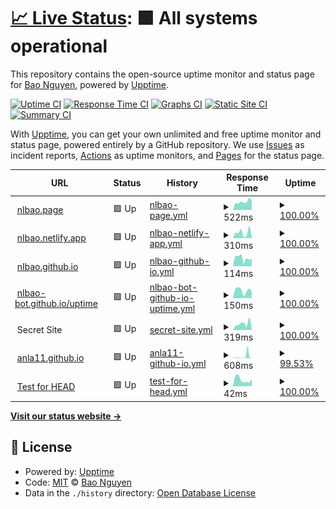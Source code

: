 # [📈 Live Status](https://nlbao.github.io/uptime): <!--live status--> **🟩 All systems operational**

This repository contains the open-source uptime monitor and status page for [Bao Nguyen](https://nlbao.github.io/uptime), powered by [Upptime](https://github.com/upptime/upptime).

[![Uptime CI](https://github.com/koj-co/upptime/workflows/Uptime%20CI/badge.svg)](https://github.com/koj-co/upptime/actions?query=workflow%3A%22Uptime+CI%22)
[![Response Time CI](https://github.com/koj-co/upptime/workflows/Response%20Time%20CI/badge.svg)](https://github.com/koj-co/upptime/actions?query=workflow%3A%22Response+Time+CI%22)
[![Graphs CI](https://github.com/koj-co/upptime/workflows/Graphs%20CI/badge.svg)](https://github.com/koj-co/upptime/actions?query=workflow%3A%22Graphs+CI%22)
[![Static Site CI](https://github.com/koj-co/upptime/workflows/Static%20Site%20CI/badge.svg)](https://github.com/koj-co/upptime/actions?query=workflow%3A%22Static+Site+CI%22)
[![Summary CI](https://github.com/koj-co/upptime/workflows/Summary%20CI/badge.svg)](https://github.com/koj-co/upptime/actions?query=workflow%3A%22Summary+CI%22)

With [Upptime](https://upptime.js.org), you can get your own unlimited and free uptime monitor and status page, powered entirely by a GitHub repository. We use [Issues](https://github.com/nlbao/uptime/issues) as incident reports, [Actions](https://github.com/nlbao/uptime/actions) as uptime monitors, and [Pages](https://nlbao.github.io/uptime) for the status page.

<!--start: status pages-->
<!-- This summary is generated by Upptime (https://github.com/upptime/upptime) -->
<!-- Do not edit this manually, your changes will be overwritten -->
<!-- prettier-ignore -->
| URL | Status | History | Response Time | Uptime |
| --- | ------ | ------- | ------------- | ------ |
| <img alt="" src="https://favicons.githubusercontent.com/null" height="13"> [nlbao.page](nlbao.page) | 🟩 Up | [nlbao-page.yml](https://github.com/nlbao-bot/uptime/commits/HEAD/history/nlbao-page.yml) | <details><summary><img alt="Response time graph" src="./graphs/nlbao-page/response-time-week.png" height="20"> 522ms</summary><br><a href="https://nlbao-bot.github.io/uptime/history/nlbao-page"><img alt="Response time 574" src="https://img.shields.io/endpoint?url=https%3A%2F%2Fraw.githubusercontent.com%2Fnlbao-bot%2Fuptime%2FHEAD%2Fapi%2Fnlbao-page%2Fresponse-time.json"></a><br><a href="https://nlbao-bot.github.io/uptime/history/nlbao-page"><img alt="24-hour response time 616" src="https://img.shields.io/endpoint?url=https%3A%2F%2Fraw.githubusercontent.com%2Fnlbao-bot%2Fuptime%2FHEAD%2Fapi%2Fnlbao-page%2Fresponse-time-day.json"></a><br><a href="https://nlbao-bot.github.io/uptime/history/nlbao-page"><img alt="7-day response time 522" src="https://img.shields.io/endpoint?url=https%3A%2F%2Fraw.githubusercontent.com%2Fnlbao-bot%2Fuptime%2FHEAD%2Fapi%2Fnlbao-page%2Fresponse-time-week.json"></a><br><a href="https://nlbao-bot.github.io/uptime/history/nlbao-page"><img alt="30-day response time 552" src="https://img.shields.io/endpoint?url=https%3A%2F%2Fraw.githubusercontent.com%2Fnlbao-bot%2Fuptime%2FHEAD%2Fapi%2Fnlbao-page%2Fresponse-time-month.json"></a><br><a href="https://nlbao-bot.github.io/uptime/history/nlbao-page"><img alt="1-year response time 574" src="https://img.shields.io/endpoint?url=https%3A%2F%2Fraw.githubusercontent.com%2Fnlbao-bot%2Fuptime%2FHEAD%2Fapi%2Fnlbao-page%2Fresponse-time-year.json"></a></details> | <details><summary><a href="https://nlbao-bot.github.io/uptime/history/nlbao-page">100.00%</a></summary><a href="https://nlbao-bot.github.io/uptime/history/nlbao-page"><img alt="All-time uptime 100.00%" src="https://img.shields.io/endpoint?url=https%3A%2F%2Fraw.githubusercontent.com%2Fnlbao-bot%2Fuptime%2FHEAD%2Fapi%2Fnlbao-page%2Fuptime.json"></a><br><a href="https://nlbao-bot.github.io/uptime/history/nlbao-page"><img alt="24-hour uptime 100.00%" src="https://img.shields.io/endpoint?url=https%3A%2F%2Fraw.githubusercontent.com%2Fnlbao-bot%2Fuptime%2FHEAD%2Fapi%2Fnlbao-page%2Fuptime-day.json"></a><br><a href="https://nlbao-bot.github.io/uptime/history/nlbao-page"><img alt="7-day uptime 100.00%" src="https://img.shields.io/endpoint?url=https%3A%2F%2Fraw.githubusercontent.com%2Fnlbao-bot%2Fuptime%2FHEAD%2Fapi%2Fnlbao-page%2Fuptime-week.json"></a><br><a href="https://nlbao-bot.github.io/uptime/history/nlbao-page"><img alt="30-day uptime 100.00%" src="https://img.shields.io/endpoint?url=https%3A%2F%2Fraw.githubusercontent.com%2Fnlbao-bot%2Fuptime%2FHEAD%2Fapi%2Fnlbao-page%2Fuptime-month.json"></a><br><a href="https://nlbao-bot.github.io/uptime/history/nlbao-page"><img alt="1-year uptime 100.00%" src="https://img.shields.io/endpoint?url=https%3A%2F%2Fraw.githubusercontent.com%2Fnlbao-bot%2Fuptime%2FHEAD%2Fapi%2Fnlbao-page%2Fuptime-year.json"></a></details>
| <img alt="" src="https://favicons.githubusercontent.com/null" height="13"> [nlbao.netlify.app](nlbao.netlify.app) | 🟩 Up | [nlbao-netlify-app.yml](https://github.com/nlbao-bot/uptime/commits/HEAD/history/nlbao-netlify-app.yml) | <details><summary><img alt="Response time graph" src="./graphs/nlbao-netlify-app/response-time-week.png" height="20"> 310ms</summary><br><a href="https://nlbao-bot.github.io/uptime/history/nlbao-netlify-app"><img alt="Response time 391" src="https://img.shields.io/endpoint?url=https%3A%2F%2Fraw.githubusercontent.com%2Fnlbao-bot%2Fuptime%2FHEAD%2Fapi%2Fnlbao-netlify-app%2Fresponse-time.json"></a><br><a href="https://nlbao-bot.github.io/uptime/history/nlbao-netlify-app"><img alt="24-hour response time 86" src="https://img.shields.io/endpoint?url=https%3A%2F%2Fraw.githubusercontent.com%2Fnlbao-bot%2Fuptime%2FHEAD%2Fapi%2Fnlbao-netlify-app%2Fresponse-time-day.json"></a><br><a href="https://nlbao-bot.github.io/uptime/history/nlbao-netlify-app"><img alt="7-day response time 310" src="https://img.shields.io/endpoint?url=https%3A%2F%2Fraw.githubusercontent.com%2Fnlbao-bot%2Fuptime%2FHEAD%2Fapi%2Fnlbao-netlify-app%2Fresponse-time-week.json"></a><br><a href="https://nlbao-bot.github.io/uptime/history/nlbao-netlify-app"><img alt="30-day response time 383" src="https://img.shields.io/endpoint?url=https%3A%2F%2Fraw.githubusercontent.com%2Fnlbao-bot%2Fuptime%2FHEAD%2Fapi%2Fnlbao-netlify-app%2Fresponse-time-month.json"></a><br><a href="https://nlbao-bot.github.io/uptime/history/nlbao-netlify-app"><img alt="1-year response time 391" src="https://img.shields.io/endpoint?url=https%3A%2F%2Fraw.githubusercontent.com%2Fnlbao-bot%2Fuptime%2FHEAD%2Fapi%2Fnlbao-netlify-app%2Fresponse-time-year.json"></a></details> | <details><summary><a href="https://nlbao-bot.github.io/uptime/history/nlbao-netlify-app">100.00%</a></summary><a href="https://nlbao-bot.github.io/uptime/history/nlbao-netlify-app"><img alt="All-time uptime 100.00%" src="https://img.shields.io/endpoint?url=https%3A%2F%2Fraw.githubusercontent.com%2Fnlbao-bot%2Fuptime%2FHEAD%2Fapi%2Fnlbao-netlify-app%2Fuptime.json"></a><br><a href="https://nlbao-bot.github.io/uptime/history/nlbao-netlify-app"><img alt="24-hour uptime 100.00%" src="https://img.shields.io/endpoint?url=https%3A%2F%2Fraw.githubusercontent.com%2Fnlbao-bot%2Fuptime%2FHEAD%2Fapi%2Fnlbao-netlify-app%2Fuptime-day.json"></a><br><a href="https://nlbao-bot.github.io/uptime/history/nlbao-netlify-app"><img alt="7-day uptime 100.00%" src="https://img.shields.io/endpoint?url=https%3A%2F%2Fraw.githubusercontent.com%2Fnlbao-bot%2Fuptime%2FHEAD%2Fapi%2Fnlbao-netlify-app%2Fuptime-week.json"></a><br><a href="https://nlbao-bot.github.io/uptime/history/nlbao-netlify-app"><img alt="30-day uptime 100.00%" src="https://img.shields.io/endpoint?url=https%3A%2F%2Fraw.githubusercontent.com%2Fnlbao-bot%2Fuptime%2FHEAD%2Fapi%2Fnlbao-netlify-app%2Fuptime-month.json"></a><br><a href="https://nlbao-bot.github.io/uptime/history/nlbao-netlify-app"><img alt="1-year uptime 100.00%" src="https://img.shields.io/endpoint?url=https%3A%2F%2Fraw.githubusercontent.com%2Fnlbao-bot%2Fuptime%2FHEAD%2Fapi%2Fnlbao-netlify-app%2Fuptime-year.json"></a></details>
| <img alt="" src="https://favicons.githubusercontent.com/nlbao.github.io" height="13"> [nlbao.github.io](https://nlbao.github.io) | 🟩 Up | [nlbao-github-io.yml](https://github.com/nlbao-bot/uptime/commits/HEAD/history/nlbao-github-io.yml) | <details><summary><img alt="Response time graph" src="./graphs/nlbao-github-io/response-time-week.png" height="20"> 114ms</summary><br><a href="https://nlbao-bot.github.io/uptime/history/nlbao-github-io"><img alt="Response time 113" src="https://img.shields.io/endpoint?url=https%3A%2F%2Fraw.githubusercontent.com%2Fnlbao-bot%2Fuptime%2FHEAD%2Fapi%2Fnlbao-github-io%2Fresponse-time.json"></a><br><a href="https://nlbao-bot.github.io/uptime/history/nlbao-github-io"><img alt="24-hour response time 107" src="https://img.shields.io/endpoint?url=https%3A%2F%2Fraw.githubusercontent.com%2Fnlbao-bot%2Fuptime%2FHEAD%2Fapi%2Fnlbao-github-io%2Fresponse-time-day.json"></a><br><a href="https://nlbao-bot.github.io/uptime/history/nlbao-github-io"><img alt="7-day response time 114" src="https://img.shields.io/endpoint?url=https%3A%2F%2Fraw.githubusercontent.com%2Fnlbao-bot%2Fuptime%2FHEAD%2Fapi%2Fnlbao-github-io%2Fresponse-time-week.json"></a><br><a href="https://nlbao-bot.github.io/uptime/history/nlbao-github-io"><img alt="30-day response time 111" src="https://img.shields.io/endpoint?url=https%3A%2F%2Fraw.githubusercontent.com%2Fnlbao-bot%2Fuptime%2FHEAD%2Fapi%2Fnlbao-github-io%2Fresponse-time-month.json"></a><br><a href="https://nlbao-bot.github.io/uptime/history/nlbao-github-io"><img alt="1-year response time 113" src="https://img.shields.io/endpoint?url=https%3A%2F%2Fraw.githubusercontent.com%2Fnlbao-bot%2Fuptime%2FHEAD%2Fapi%2Fnlbao-github-io%2Fresponse-time-year.json"></a></details> | <details><summary><a href="https://nlbao-bot.github.io/uptime/history/nlbao-github-io">100.00%</a></summary><a href="https://nlbao-bot.github.io/uptime/history/nlbao-github-io"><img alt="All-time uptime 100.00%" src="https://img.shields.io/endpoint?url=https%3A%2F%2Fraw.githubusercontent.com%2Fnlbao-bot%2Fuptime%2FHEAD%2Fapi%2Fnlbao-github-io%2Fuptime.json"></a><br><a href="https://nlbao-bot.github.io/uptime/history/nlbao-github-io"><img alt="24-hour uptime 100.00%" src="https://img.shields.io/endpoint?url=https%3A%2F%2Fraw.githubusercontent.com%2Fnlbao-bot%2Fuptime%2FHEAD%2Fapi%2Fnlbao-github-io%2Fuptime-day.json"></a><br><a href="https://nlbao-bot.github.io/uptime/history/nlbao-github-io"><img alt="7-day uptime 100.00%" src="https://img.shields.io/endpoint?url=https%3A%2F%2Fraw.githubusercontent.com%2Fnlbao-bot%2Fuptime%2FHEAD%2Fapi%2Fnlbao-github-io%2Fuptime-week.json"></a><br><a href="https://nlbao-bot.github.io/uptime/history/nlbao-github-io"><img alt="30-day uptime 100.00%" src="https://img.shields.io/endpoint?url=https%3A%2F%2Fraw.githubusercontent.com%2Fnlbao-bot%2Fuptime%2FHEAD%2Fapi%2Fnlbao-github-io%2Fuptime-month.json"></a><br><a href="https://nlbao-bot.github.io/uptime/history/nlbao-github-io"><img alt="1-year uptime 100.00%" src="https://img.shields.io/endpoint?url=https%3A%2F%2Fraw.githubusercontent.com%2Fnlbao-bot%2Fuptime%2FHEAD%2Fapi%2Fnlbao-github-io%2Fuptime-year.json"></a></details>
| <img alt="" src="https://favicons.githubusercontent.com/nlbao-bot.github.io" height="13"> [nlbao-bot.github.io/uptime](https://nlbao-bot.github.io/uptime) | 🟩 Up | [nlbao-bot-github-io-uptime.yml](https://github.com/nlbao-bot/uptime/commits/HEAD/history/nlbao-bot-github-io-uptime.yml) | <details><summary><img alt="Response time graph" src="./graphs/nlbao-bot-github-io-uptime/response-time-week.png" height="20"> 150ms</summary><br><a href="https://nlbao-bot.github.io/uptime/history/nlbao-bot-github-io-uptime"><img alt="Response time 130" src="https://img.shields.io/endpoint?url=https%3A%2F%2Fraw.githubusercontent.com%2Fnlbao-bot%2Fuptime%2FHEAD%2Fapi%2Fnlbao-bot-github-io-uptime%2Fresponse-time.json"></a><br><a href="https://nlbao-bot.github.io/uptime/history/nlbao-bot-github-io-uptime"><img alt="24-hour response time 132" src="https://img.shields.io/endpoint?url=https%3A%2F%2Fraw.githubusercontent.com%2Fnlbao-bot%2Fuptime%2FHEAD%2Fapi%2Fnlbao-bot-github-io-uptime%2Fresponse-time-day.json"></a><br><a href="https://nlbao-bot.github.io/uptime/history/nlbao-bot-github-io-uptime"><img alt="7-day response time 150" src="https://img.shields.io/endpoint?url=https%3A%2F%2Fraw.githubusercontent.com%2Fnlbao-bot%2Fuptime%2FHEAD%2Fapi%2Fnlbao-bot-github-io-uptime%2Fresponse-time-week.json"></a><br><a href="https://nlbao-bot.github.io/uptime/history/nlbao-bot-github-io-uptime"><img alt="30-day response time 128" src="https://img.shields.io/endpoint?url=https%3A%2F%2Fraw.githubusercontent.com%2Fnlbao-bot%2Fuptime%2FHEAD%2Fapi%2Fnlbao-bot-github-io-uptime%2Fresponse-time-month.json"></a><br><a href="https://nlbao-bot.github.io/uptime/history/nlbao-bot-github-io-uptime"><img alt="1-year response time 130" src="https://img.shields.io/endpoint?url=https%3A%2F%2Fraw.githubusercontent.com%2Fnlbao-bot%2Fuptime%2FHEAD%2Fapi%2Fnlbao-bot-github-io-uptime%2Fresponse-time-year.json"></a></details> | <details><summary><a href="https://nlbao-bot.github.io/uptime/history/nlbao-bot-github-io-uptime">100.00%</a></summary><a href="https://nlbao-bot.github.io/uptime/history/nlbao-bot-github-io-uptime"><img alt="All-time uptime 100.00%" src="https://img.shields.io/endpoint?url=https%3A%2F%2Fraw.githubusercontent.com%2Fnlbao-bot%2Fuptime%2FHEAD%2Fapi%2Fnlbao-bot-github-io-uptime%2Fuptime.json"></a><br><a href="https://nlbao-bot.github.io/uptime/history/nlbao-bot-github-io-uptime"><img alt="24-hour uptime 100.00%" src="https://img.shields.io/endpoint?url=https%3A%2F%2Fraw.githubusercontent.com%2Fnlbao-bot%2Fuptime%2FHEAD%2Fapi%2Fnlbao-bot-github-io-uptime%2Fuptime-day.json"></a><br><a href="https://nlbao-bot.github.io/uptime/history/nlbao-bot-github-io-uptime"><img alt="7-day uptime 100.00%" src="https://img.shields.io/endpoint?url=https%3A%2F%2Fraw.githubusercontent.com%2Fnlbao-bot%2Fuptime%2FHEAD%2Fapi%2Fnlbao-bot-github-io-uptime%2Fuptime-week.json"></a><br><a href="https://nlbao-bot.github.io/uptime/history/nlbao-bot-github-io-uptime"><img alt="30-day uptime 100.00%" src="https://img.shields.io/endpoint?url=https%3A%2F%2Fraw.githubusercontent.com%2Fnlbao-bot%2Fuptime%2FHEAD%2Fapi%2Fnlbao-bot-github-io-uptime%2Fuptime-month.json"></a><br><a href="https://nlbao-bot.github.io/uptime/history/nlbao-bot-github-io-uptime"><img alt="1-year uptime 100.00%" src="https://img.shields.io/endpoint?url=https%3A%2F%2Fraw.githubusercontent.com%2Fnlbao-bot%2Fuptime%2FHEAD%2Fapi%2Fnlbao-bot-github-io-uptime%2Fuptime-year.json"></a></details>
| <img alt="" src="https://favicons.githubusercontent.com/null" height="13"> Secret Site | 🟩 Up | [secret-site.yml](https://github.com/nlbao-bot/uptime/commits/HEAD/history/secret-site.yml) | <details><summary><img alt="Response time graph" src="./graphs/secret-site/response-time-week.png" height="20"> 319ms</summary><br><a href="https://nlbao-bot.github.io/uptime/history/secret-site"><img alt="Response time 347" src="https://img.shields.io/endpoint?url=https%3A%2F%2Fraw.githubusercontent.com%2Fnlbao-bot%2Fuptime%2FHEAD%2Fapi%2Fsecret-site%2Fresponse-time.json"></a><br><a href="https://nlbao-bot.github.io/uptime/history/secret-site"><img alt="24-hour response time 98" src="https://img.shields.io/endpoint?url=https%3A%2F%2Fraw.githubusercontent.com%2Fnlbao-bot%2Fuptime%2FHEAD%2Fapi%2Fsecret-site%2Fresponse-time-day.json"></a><br><a href="https://nlbao-bot.github.io/uptime/history/secret-site"><img alt="7-day response time 319" src="https://img.shields.io/endpoint?url=https%3A%2F%2Fraw.githubusercontent.com%2Fnlbao-bot%2Fuptime%2FHEAD%2Fapi%2Fsecret-site%2Fresponse-time-week.json"></a><br><a href="https://nlbao-bot.github.io/uptime/history/secret-site"><img alt="30-day response time 301" src="https://img.shields.io/endpoint?url=https%3A%2F%2Fraw.githubusercontent.com%2Fnlbao-bot%2Fuptime%2FHEAD%2Fapi%2Fsecret-site%2Fresponse-time-month.json"></a><br><a href="https://nlbao-bot.github.io/uptime/history/secret-site"><img alt="1-year response time 347" src="https://img.shields.io/endpoint?url=https%3A%2F%2Fraw.githubusercontent.com%2Fnlbao-bot%2Fuptime%2FHEAD%2Fapi%2Fsecret-site%2Fresponse-time-year.json"></a></details> | <details><summary><a href="https://nlbao-bot.github.io/uptime/history/secret-site">100.00%</a></summary><a href="https://nlbao-bot.github.io/uptime/history/secret-site"><img alt="All-time uptime 99.99%" src="https://img.shields.io/endpoint?url=https%3A%2F%2Fraw.githubusercontent.com%2Fnlbao-bot%2Fuptime%2FHEAD%2Fapi%2Fsecret-site%2Fuptime.json"></a><br><a href="https://nlbao-bot.github.io/uptime/history/secret-site"><img alt="24-hour uptime 100.00%" src="https://img.shields.io/endpoint?url=https%3A%2F%2Fraw.githubusercontent.com%2Fnlbao-bot%2Fuptime%2FHEAD%2Fapi%2Fsecret-site%2Fuptime-day.json"></a><br><a href="https://nlbao-bot.github.io/uptime/history/secret-site"><img alt="7-day uptime 100.00%" src="https://img.shields.io/endpoint?url=https%3A%2F%2Fraw.githubusercontent.com%2Fnlbao-bot%2Fuptime%2FHEAD%2Fapi%2Fsecret-site%2Fuptime-week.json"></a><br><a href="https://nlbao-bot.github.io/uptime/history/secret-site"><img alt="30-day uptime 100.00%" src="https://img.shields.io/endpoint?url=https%3A%2F%2Fraw.githubusercontent.com%2Fnlbao-bot%2Fuptime%2FHEAD%2Fapi%2Fsecret-site%2Fuptime-month.json"></a><br><a href="https://nlbao-bot.github.io/uptime/history/secret-site"><img alt="1-year uptime 99.99%" src="https://img.shields.io/endpoint?url=https%3A%2F%2Fraw.githubusercontent.com%2Fnlbao-bot%2Fuptime%2FHEAD%2Fapi%2Fsecret-site%2Fuptime-year.json"></a></details>
| <img alt="" src="https://favicons.githubusercontent.com/anla11.github.io" height="13"> [anla11.github.io](https://anla11.github.io/) | 🟩 Up | [anla11-github-io.yml](https://github.com/nlbao-bot/uptime/commits/HEAD/history/anla11-github-io.yml) | <details><summary><img alt="Response time graph" src="./graphs/anla11-github-io/response-time-week.png" height="20"> 608ms</summary><br><a href="https://nlbao-bot.github.io/uptime/history/anla11-github-io"><img alt="Response time 167" src="https://img.shields.io/endpoint?url=https%3A%2F%2Fraw.githubusercontent.com%2Fnlbao-bot%2Fuptime%2FHEAD%2Fapi%2Fanla11-github-io%2Fresponse-time.json"></a><br><a href="https://nlbao-bot.github.io/uptime/history/anla11-github-io"><img alt="24-hour response time 1575" src="https://img.shields.io/endpoint?url=https%3A%2F%2Fraw.githubusercontent.com%2Fnlbao-bot%2Fuptime%2FHEAD%2Fapi%2Fanla11-github-io%2Fresponse-time-day.json"></a><br><a href="https://nlbao-bot.github.io/uptime/history/anla11-github-io"><img alt="7-day response time 608" src="https://img.shields.io/endpoint?url=https%3A%2F%2Fraw.githubusercontent.com%2Fnlbao-bot%2Fuptime%2FHEAD%2Fapi%2Fanla11-github-io%2Fresponse-time-week.json"></a><br><a href="https://nlbao-bot.github.io/uptime/history/anla11-github-io"><img alt="30-day response time 249" src="https://img.shields.io/endpoint?url=https%3A%2F%2Fraw.githubusercontent.com%2Fnlbao-bot%2Fuptime%2FHEAD%2Fapi%2Fanla11-github-io%2Fresponse-time-month.json"></a><br><a href="https://nlbao-bot.github.io/uptime/history/anla11-github-io"><img alt="1-year response time 167" src="https://img.shields.io/endpoint?url=https%3A%2F%2Fraw.githubusercontent.com%2Fnlbao-bot%2Fuptime%2FHEAD%2Fapi%2Fanla11-github-io%2Fresponse-time-year.json"></a></details> | <details><summary><a href="https://nlbao-bot.github.io/uptime/history/anla11-github-io">99.53%</a></summary><a href="https://nlbao-bot.github.io/uptime/history/anla11-github-io"><img alt="All-time uptime 99.95%" src="https://img.shields.io/endpoint?url=https%3A%2F%2Fraw.githubusercontent.com%2Fnlbao-bot%2Fuptime%2FHEAD%2Fapi%2Fanla11-github-io%2Fuptime.json"></a><br><a href="https://nlbao-bot.github.io/uptime/history/anla11-github-io"><img alt="24-hour uptime 96.70%" src="https://img.shields.io/endpoint?url=https%3A%2F%2Fraw.githubusercontent.com%2Fnlbao-bot%2Fuptime%2FHEAD%2Fapi%2Fanla11-github-io%2Fuptime-day.json"></a><br><a href="https://nlbao-bot.github.io/uptime/history/anla11-github-io"><img alt="7-day uptime 99.53%" src="https://img.shields.io/endpoint?url=https%3A%2F%2Fraw.githubusercontent.com%2Fnlbao-bot%2Fuptime%2FHEAD%2Fapi%2Fanla11-github-io%2Fuptime-week.json"></a><br><a href="https://nlbao-bot.github.io/uptime/history/anla11-github-io"><img alt="30-day uptime 99.89%" src="https://img.shields.io/endpoint?url=https%3A%2F%2Fraw.githubusercontent.com%2Fnlbao-bot%2Fuptime%2FHEAD%2Fapi%2Fanla11-github-io%2Fuptime-month.json"></a><br><a href="https://nlbao-bot.github.io/uptime/history/anla11-github-io"><img alt="1-year uptime 99.95%" src="https://img.shields.io/endpoint?url=https%3A%2F%2Fraw.githubusercontent.com%2Fnlbao-bot%2Fuptime%2FHEAD%2Fapi%2Fanla11-github-io%2Fuptime-year.json"></a></details>
| <img alt="" src="https://favicons.githubusercontent.com/www.google.com" height="13"> [Test for HEAD](https://www.google.com) | 🟩 Up | [test-for-head.yml](https://github.com/nlbao-bot/uptime/commits/HEAD/history/test-for-head.yml) | <details><summary><img alt="Response time graph" src="./graphs/test-for-head/response-time-week.png" height="20"> 42ms</summary><br><a href="https://nlbao-bot.github.io/uptime/history/test-for-head"><img alt="Response time 39" src="https://img.shields.io/endpoint?url=https%3A%2F%2Fraw.githubusercontent.com%2Fnlbao-bot%2Fuptime%2FHEAD%2Fapi%2Ftest-for-head%2Fresponse-time.json"></a><br><a href="https://nlbao-bot.github.io/uptime/history/test-for-head"><img alt="24-hour response time 46" src="https://img.shields.io/endpoint?url=https%3A%2F%2Fraw.githubusercontent.com%2Fnlbao-bot%2Fuptime%2FHEAD%2Fapi%2Ftest-for-head%2Fresponse-time-day.json"></a><br><a href="https://nlbao-bot.github.io/uptime/history/test-for-head"><img alt="7-day response time 42" src="https://img.shields.io/endpoint?url=https%3A%2F%2Fraw.githubusercontent.com%2Fnlbao-bot%2Fuptime%2FHEAD%2Fapi%2Ftest-for-head%2Fresponse-time-week.json"></a><br><a href="https://nlbao-bot.github.io/uptime/history/test-for-head"><img alt="30-day response time 43" src="https://img.shields.io/endpoint?url=https%3A%2F%2Fraw.githubusercontent.com%2Fnlbao-bot%2Fuptime%2FHEAD%2Fapi%2Ftest-for-head%2Fresponse-time-month.json"></a><br><a href="https://nlbao-bot.github.io/uptime/history/test-for-head"><img alt="1-year response time 39" src="https://img.shields.io/endpoint?url=https%3A%2F%2Fraw.githubusercontent.com%2Fnlbao-bot%2Fuptime%2FHEAD%2Fapi%2Ftest-for-head%2Fresponse-time-year.json"></a></details> | <details><summary><a href="https://nlbao-bot.github.io/uptime/history/test-for-head">100.00%</a></summary><a href="https://nlbao-bot.github.io/uptime/history/test-for-head"><img alt="All-time uptime 100.00%" src="https://img.shields.io/endpoint?url=https%3A%2F%2Fraw.githubusercontent.com%2Fnlbao-bot%2Fuptime%2FHEAD%2Fapi%2Ftest-for-head%2Fuptime.json"></a><br><a href="https://nlbao-bot.github.io/uptime/history/test-for-head"><img alt="24-hour uptime 100.00%" src="https://img.shields.io/endpoint?url=https%3A%2F%2Fraw.githubusercontent.com%2Fnlbao-bot%2Fuptime%2FHEAD%2Fapi%2Ftest-for-head%2Fuptime-day.json"></a><br><a href="https://nlbao-bot.github.io/uptime/history/test-for-head"><img alt="7-day uptime 100.00%" src="https://img.shields.io/endpoint?url=https%3A%2F%2Fraw.githubusercontent.com%2Fnlbao-bot%2Fuptime%2FHEAD%2Fapi%2Ftest-for-head%2Fuptime-week.json"></a><br><a href="https://nlbao-bot.github.io/uptime/history/test-for-head"><img alt="30-day uptime 100.00%" src="https://img.shields.io/endpoint?url=https%3A%2F%2Fraw.githubusercontent.com%2Fnlbao-bot%2Fuptime%2FHEAD%2Fapi%2Ftest-for-head%2Fuptime-month.json"></a><br><a href="https://nlbao-bot.github.io/uptime/history/test-for-head"><img alt="1-year uptime 100.00%" src="https://img.shields.io/endpoint?url=https%3A%2F%2Fraw.githubusercontent.com%2Fnlbao-bot%2Fuptime%2FHEAD%2Fapi%2Ftest-for-head%2Fuptime-year.json"></a></details>

<!--end: status pages-->

[**Visit our status website →**](https://nlbao.github.io/uptime)

## 📄 License

- Powered by: [Upptime](https://github.com/upptime/upptime)
- Code: [MIT](./LICENSE) © [Bao Nguyen](https://nlbao.github.io/uptime)
- Data in the `./history` directory: [Open Database License](https://opendatacommons.org/licenses/odbl/1-0/)
